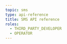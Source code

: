 ```yaml
---
topic: sms
type: api-reference
title: SMS API reference
roles:
  - THIRD_PARTY_DEVELOPER
  - OPERATOR
---
```


<GithubCode fileUrl="https://github.com/working-group-two/wgtwoapis/blob/master/wgtwo/sms/v0/sms.proto" />
